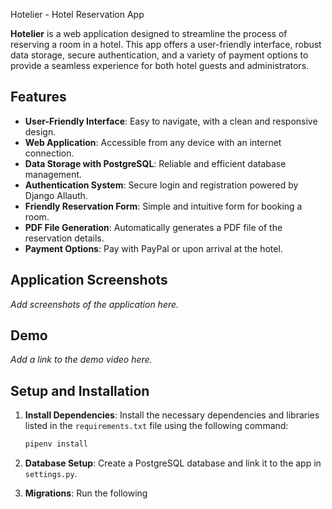  Hotelier - Hotel Reservation App

**Hotelier** is a web application designed to streamline the process of reserving a room in a hotel. This app offers a user-friendly interface, robust data storage, secure authentication, and a variety of payment options to provide a seamless experience for both hotel guests and administrators.

## Features

- **User-Friendly Interface**: Easy to navigate, with a clean and responsive design.
- **Web Application**: Accessible from any device with an internet connection.
- **Data Storage with PostgreSQL**: Reliable and efficient database management.
- **Authentication System**: Secure login and registration powered by Django Allauth.
- **Friendly Reservation Form**: Simple and intuitive form for booking a room.
- **PDF File Generation**: Automatically generates a PDF file of the reservation details.
- **Payment Options**: Pay with PayPal or upon arrival at the hotel.

## Application Screenshots

_Add screenshots of the application here._

## Demo

_Add a link to the demo video here._

## Setup and Installation

1. **Install Dependencies**: Install the necessary dependencies and libraries listed in the `requirements.txt` file using the following command:
    ```bash
    pipenv install
    ```

2. **Database Setup**: Create a PostgreSQL database and link it to the app in `settings.py`.

3. **Migrations**: Run the following
